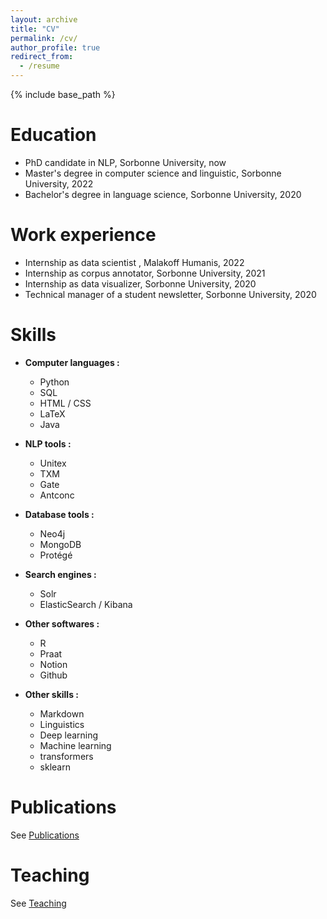 ```yaml
---
layout: archive
title: "CV"
permalink: /cv/
author_profile: true
redirect_from:
  - /resume
---
```


<!--<object data="{{ site.url }}{{ site.baseurl }}/files/Julien_Bezancon_CV.pdf" width="1000" height="1000" type="application/pdf"></object>

<object data="{{ site.url }}{{ site.baseurl }}/files/Julien_Bezancon_CV.pdf" type="application/pdf" width="1000" height="1430"> 
  <p>It appears you don't have a PDF plugin for this browser. You can click <a href="{{ site.url }}{{ site.baseurl }}/files/Julien_Bezancon_CV.pdf">  here</a> to download my resume. </p>  
</object>-->

{% include base_path %}

Education
======
* PhD candidate in NLP, Sorbonne University, now
* Master's degree in computer science and linguistic, Sorbonne University, 2022
* Bachelor's degree in language science, Sorbonne University, 2020

Work experience
======
* Internship as data scientist , Malakoff Humanis, 2022
* Internship as corpus annotator, Sorbonne University, 2021
* Internship as data visualizer, Sorbonne University, 2020
* Technical manager of a student newsletter, Sorbonne University, 2020
  
Skills
======

* **Computer languages :**
  * Python
  * SQL
  * HTML / CSS
  * LaTeX
  * Java

* **NLP tools :**
  * Unitex
  * TXM
  * Gate
  * Antconc

* **Database tools :**
  * Neo4j
  * MongoDB
  * Protégé

* **Search engines :**
  * Solr
  * ElasticSearch / Kibana

* **Other softwares :**
  * R
  * Praat
  * Notion
  * Github

* **Other skills :**
  * Markdown
  * Linguistics
  * Deep learning
  * Machine learning
  * transformers
  * sklearn


Publications
======

See [Publications](https://julienbez.github.io/publications/)
  
Teaching
======

See [Teaching](https://julienbez.github.io/teaching/)
